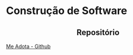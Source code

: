 # Construção de Software

## <center>Repositório</center>

<a href="https://github.com/Me-Adota/">Me Adota - Github</a> 
